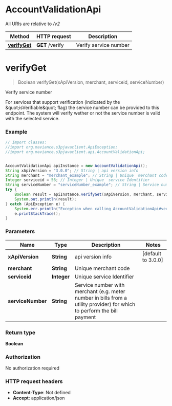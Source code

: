 # AccountValidationApi

All URIs are relative to */v2*

Method | HTTP request | Description
------------- | ------------- | -------------
[**verifyGet**](AccountValidationApi.md#verifyGet) | **GET** /verify | Verify service number

<a name="verifyGet"></a>
# **verifyGet**
> Boolean verifyGet(xApiVersion, merchant, serviceid, serviceNumber)

Verify service number

For services that support verification (indicated by the \&quot;isVerifiable\&quot; flag) the service number can be provided to this endpoint. The system will verify wether or not the service number is valid with the selected service. 

### Example
```java
// Import classes:
//import org.maviance.s3pjavaclient.ApiException;
//import org.maviance.s3pjavaclient.api.AccountValidationApi;


AccountValidationApi apiInstance = new AccountValidationApi();
String xApiVersion = "3.0.0"; // String | api version info
String merchant = "merchant_example"; // String | Unique  merchant code
Integer serviceid = 56; // Integer | Unique  service Identifier
String serviceNumber = "serviceNumber_example"; // String | Service number with merchant (e.g. meter number in bills from a utility provider) for which to perform the bill payment
try {
    Boolean result = apiInstance.verifyGet(xApiVersion, merchant, serviceid, serviceNumber);
    System.out.println(result);
} catch (ApiException e) {
    System.err.println("Exception when calling AccountValidationApi#verifyGet");
    e.printStackTrace();
}
```

### Parameters

Name | Type | Description  | Notes
------------- | ------------- | ------------- | -------------
 **xApiVersion** | **String**| api version info | [default to 3.0.0]
 **merchant** | **String**| Unique  merchant code |
 **serviceid** | **Integer**| Unique  service Identifier |
 **serviceNumber** | **String**| Service number with merchant (e.g. meter number in bills from a utility provider) for which to perform the bill payment |

### Return type

**Boolean**

### Authorization

No authorization required

### HTTP request headers

 - **Content-Type**: Not defined
 - **Accept**: application/json

